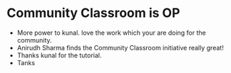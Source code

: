 # Community Classroom is OP
- More power to kunal. love the work which your are doing for the community.
- Anirudh Sharma finds the Community Classroom initiative really great!
- Thanks kunal for the tutorial.
-  Tanks
